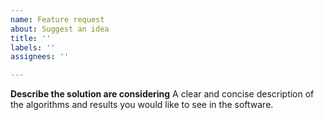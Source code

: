 ```yaml
---
name: Feature request
about: Suggest an idea
title: ''
labels: ''
assignees: ''

---
```


**Describe the solution are considering**
A clear and concise description of the algorithms and results you would like to see in the software.
